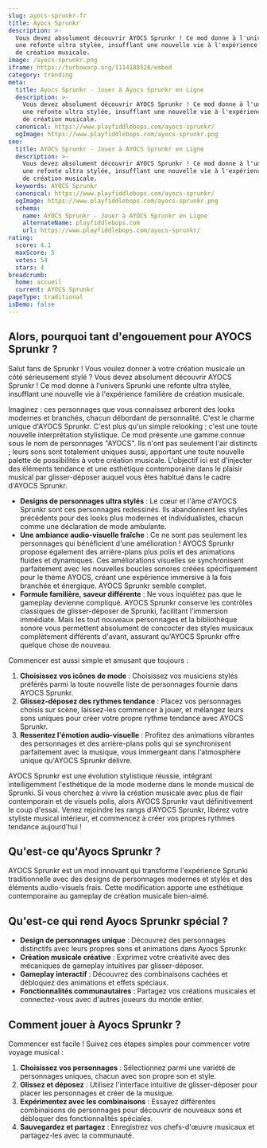 ```yaml
---
slug: ayocs-sprunkr-fr
title: Ayocs Sprunkr
description: >-
  Vous devez absolument découvrir AYOCS Sprunkr ! Ce mod donne à l'univers Sprunki
  une refonte ultra stylée, insufflant une nouvelle vie à l'expérience familière
  de création musicale.
image: /ayocs-sprunkr.png
iframe: https://turbowarp.org/1114188520/embed
category: trending
meta:
  title: Ayocs Sprunkr - Jouer à Ayocs Sprunkr en Ligne
  description: >-
    Vous devez absolument découvrir AYOCS Sprunkr ! Ce mod donne à l'univers Sprunki
    une refonte ultra stylée, insufflant une nouvelle vie à l'expérience familière
    de création musicale.
  canonical: https://www.playfiddlebops.com/ayocs-sprunkr/
  ogImage: https://www.playfiddlebops.com/ayocs-sprunkr.png
seo:
  title: AYOCS Sprunkr - Jouer à AYOCS Sprunkr en Ligne
  description: >-
    Vous devez absolument découvrir AYOCS Sprunkr ! Ce mod donne à l'univers Sprunki
    une refonte ultra stylée, insufflant une nouvelle vie à l'expérience familière
    de création musicale.
  keywords: AYOCS Sprunkr
  canonical: https://www.playfiddlebops.com/ayocs-sprunkr/
  ogImage: https://www.playfiddlebops.com/ayocs-sprunkr.png
  schema:
    name: AYOCS Sprunkr - Jouer à AYOCS Sprunkr en Ligne
    alternateName: playfiddlebops.com
    url: https://www.playfiddlebops.com/ayocs-sprunkr/
rating:
  score: 4.1
  maxScore: 5
  votes: 54
  stars: 4
breadcrumb:
  home: accueil
  current: AYOCS Sprunkr
pageType: traditional
isDemo: false
---
```


## Alors, pourquoi tant d'engouement pour AYOCS Sprunkr ?

Salut fans de Sprunkr ! Vous voulez donner à votre création musicale un côté sérieusement stylé ? Vous devez absolument découvrir AYOCS Sprunkr ! Ce mod donne à l'univers Sprunki une refonte ultra stylée, insufflant une nouvelle vie à l'expérience familière de création musicale.

Imaginez : ces personnages que vous connaissez arborent des looks modernes et branchés, chacun débordant de personnalité. C'est le charme unique d'AYOCS Sprunkr. C'est plus qu'un simple relooking ; c'est une toute nouvelle interprétation stylistique. Ce mod présente une gamme connue sous le nom de personnages "AYOCS". Ils n'ont pas seulement l'air distincts ; leurs sons sont totalement uniques aussi, apportant une toute nouvelle palette de possibilités à votre création musicale. L'objectif ici est d'injecter des éléments tendance et une esthétique contemporaine dans le plaisir musical par glisser-déposer auquel vous êtes habitué dans le cadre d'AYOCS Sprunkr.

- **Designs de personnages ultra stylés** : Le cœur et l'âme d'AYOCS Sprunkr sont ces personnages redessinés. Ils abandonnent les styles précédents pour des looks plus modernes et individualistes, chacun comme une déclaration de mode ambulante.
- **Une ambiance audio-visuelle fraîche** : Ce ne sont pas seulement les personnages qui bénéficient d'une amélioration ! AYOCS Sprunkr propose également des arrière-plans plus polis et des animations fluides et dynamiques. Ces améliorations visuelles se synchronisent parfaitement avec les nouvelles boucles sonores créées spécifiquement pour le thème AYOCS, créant une expérience immersive à la fois branchée et énergique. AYOCS Sprunkr semble complet.
- **Formule familière, saveur différente** : Ne vous inquiétez pas que le gameplay devienne compliqué. AYOCS Sprunkr conserve les contrôles classiques de glisser-déposer de Sprunki, facilitant l'immersion immédiate. Mais les tout nouveaux personnages et la bibliothèque sonore vous permettent absolument de concocter des styles musicaux complètement différents d'avant, assurant qu'AYOCS Sprunkr offre quelque chose de nouveau.

Commencer est aussi simple et amusant que toujours :

1. **Choisissez vos icônes de mode** : Choisissez vos musiciens stylés préférés parmi la toute nouvelle liste de personnages fournie dans AYOCS Sprunkr.
1. **Glissez-déposez des rythmes tendance** : Placez vos personnages choisis sur scène, laissez-les commencer à jouer, et mélangez leurs sons uniques pour créer votre propre rythme tendance avec AYOCS Sprunkr.
1. **Ressentez l'émotion audio-visuelle** : Profitez des animations vibrantes des personnages et des arrière-plans polis qui se synchronisent parfaitement avec la musique, vous immergeant dans l'atmosphère unique qu'AYOCS Sprunkr délivre.

AYOCS Sprunkr est une évolution stylistique réussie, intégrant intelligemment l'esthétique de la mode moderne dans le monde musical de Sprunki. Si vous cherchez à vivre la création musicale avec plus de flair contemporain et de visuels polis, alors AYOCS Sprunkr vaut définitivement le coup d'essai. Venez rejoindre les rangs d'AYOCS Sprunkr, libérez votre styliste musical intérieur, et commencez à créer vos propres rythmes tendance aujourd'hui !

## Qu'est-ce qu'Ayocs Sprunkr ?

AYOCS Sprunkr est un mod innovant qui transforme l'expérience Sprunki traditionnelle avec des designs de personnages modernes et stylés et des éléments audio-visuels frais. Cette modification apporte une esthétique contemporaine au gameplay de création musicale bien-aimé.

## Qu'est-ce qui rend Ayocs Sprunkr spécial ?

- **Design de personnages unique** : Découvrez des personnages distinctifs avec leurs propres sons et animations dans Ayocs Sprunkr.
- **Création musicale créative** : Exprimez votre créativité avec des mécaniques de gameplay intuitives par glisser-déposer.
- **Gameplay interactif** : Découvrez des combinaisons cachées et débloquez des animations et effets spéciaux.
- **Fonctionnalités communautaires** : Partagez vos créations musicales et connectez-vous avec d'autres joueurs du monde entier.

## Comment jouer à Ayocs Sprunkr ?

Commencer est facile ! Suivez ces étapes simples pour commencer votre voyage musical :

1. **Choisissez vos personnages** : Sélectionnez parmi une variété de personnages uniques, chacun avec son propre son et style.
1. **Glissez et déposez** : Utilisez l'interface intuitive de glisser-déposer pour placer les personnages et créer de la musique.
1. **Expérimentez avec les combinaisons** : Essayez différentes combinaisons de personnages pour découvrir de nouveaux sons et débloquer des fonctionnalités spéciales.
1. **Sauvegardez et partagez** : Enregistrez vos chefs-d'œuvre musicaux et partagez-les avec la communauté.